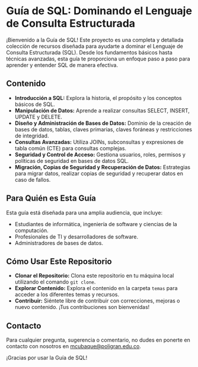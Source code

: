 # Guía de SQL: Dominando el Lenguaje de Consulta Estructurada

¡Bienvenido a la Guía de SQL! Este proyecto es una completa y detallada colección de recursos diseñada para ayudarte a dominar el Lenguaje de Consulta Estructurada (SQL). Desde los fundamentos básicos hasta técnicas avanzadas, esta guía te proporciona un enfoque paso a paso para aprender y entender SQL de manera efectiva.

## Contenido

- **Introducción a SQL:** Explora la historia, el propósito y los conceptos básicos de SQL.
- **Manipulación de Datos:** Aprende a realizar consultas SELECT, INSERT, UPDATE y DELETE.
- **Diseño y Administración de Bases de Datos:** Dominio de la creación de bases de datos, tablas, claves primarias, claves foráneas y restricciones de integridad.
- **Consultas Avanzadas:** Utiliza JOINs, subconsultas y expresiones de tabla común (CTE) para consultas complejas.
- **Seguridad y Control de Acceso:** Gestiona usuarios, roles, permisos y políticas de seguridad en bases de datos SQL.
- **Migración, Copias de Seguridad y Recuperación de Datos:** Estrategias para migrar datos, realizar copias de seguridad y recuperar datos en caso de fallos.

## Para Quién es Esta Guía

Esta guía está diseñada para una amplia audiencia, que incluye:

- Estudiantes de informática, ingeniería de software y ciencias de la computación.
- Profesionales de TI y desarrolladores de software.
- Administradores de bases de datos.

## Cómo Usar Este Repositorio

- **Clonar el Repositorio:** Clona este repositorio en tu máquina local utilizando el comando `git clone`.
- **Explorar Contenido:** Explora el contenido en la carpeta `temas` para acceder a los diferentes temas y recursos.
- **Contribuir:** Siéntete libre de contribuir con correcciones, mejoras o nuevo contenido. ¡Tus contribuciones son bienvenidas!

## Contacto

Para cualquier pregunta, sugerencia o comentario, no dudes en ponerte en contacto con nosotros en [mcubaque@poligran.edu.co](mailto:mcubaque@poligran.edu.co).

¡Gracias por usar la Guía de SQL!
  